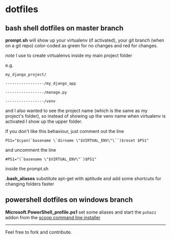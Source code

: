 dotfiles
========

bash shell dotfiles on master branch
--------

**prompt.sh** will show up your virtualenv (if activated), your git branch (when on a git repo) color-coded as green for no changes and red for changes.

*note* I use to create virtualenvs inside my main project folder

e.g.

    my_django_project/

    -----------------/my_django_app

    -----------------/manage.py

    -----------------/venv

and I also wanted to see the project name (which is the same as my project's folder), so instead of showing up the venv name when virtualenv is activated I show up the upper folder.

If you don't like this behaviour, just comment out the line

    PS1="$cyan(`basename \`dirname \"$VIRTUAL_ENV\"\``)$reset $PS1"

and uncomment the line

    #PS1="(`basename \"$VIRTUAL_ENV\"`)$PS1"

inside the prompt.sh

**.bash_aliases** substitute apt-get with aptitude and add some shortcuts for changing folders faster



powershell dotfiles on windows branch
--------

**Microsoft.PowerShell_profile.ps1** set some aliases and start the `pshazz` addon from the [scoop command line installer](http://scoop.sh/)

--------
Feel free to fork and contribute.
